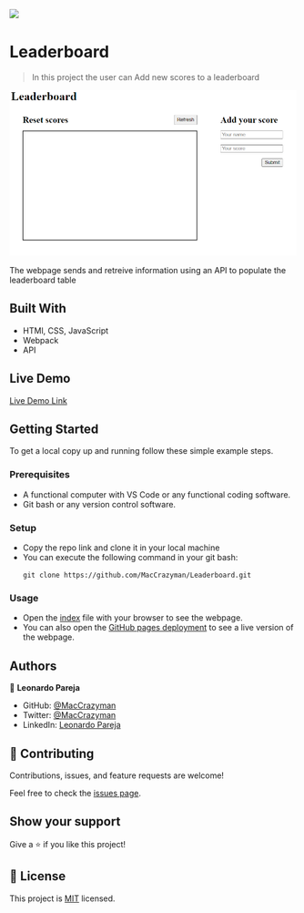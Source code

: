 ![](https://img.shields.io/badge/Microverse-blueviolet)

# Leaderboard

> In this project the user can Add new scores to a leaderboard

![screenshot](src/img/screenshot.png)

The webpage sends and retreive information using an API to populate the leaderboard table

## Built With

- HTMl, CSS, JavaScript
- Webpack
- API

## Live Demo

[Live Demo Link](https://maccrazyman.github.io/Leaderboard)


## Getting Started

To get a local copy up and running follow these simple example steps.

### Prerequisites
* A functional computer with VS Code or any functional coding software.
* Git bash or any version control software.

### Setup
* Copy the repo link and clone it in your local machine
* You can execute the following command in your git bash:
    ```` 
    git clone https://github.com/MacCrazyman/Leaderboard.git
    ````

### Usage
* Open the [index](./src/index.html) file with your browser to see the webpage.
* You can also open the [GitHub pages deployment](https://maccrazyman.github.io/Leaderboard) to see a live version of the webpage.



## Authors

👤 **Leonardo Pareja**

- GitHub: [@MacCrazyman](https://github.com/MacCrazyman)
- Twitter: [@MacCrazyman](https://twitter.com/MacCrazyman)
- LinkedIn: [Leonardo Pareja](https://www.linkedin.com/in/leonardo-pareja-pareja/)


## 🤝 Contributing

Contributions, issues, and feature requests are welcome!

Feel free to check the [issues page](../../issues/).

## Show your support

Give a ⭐️ if you like this project!


## 📝 License

This project is [MIT](./LICENSE) licensed.
